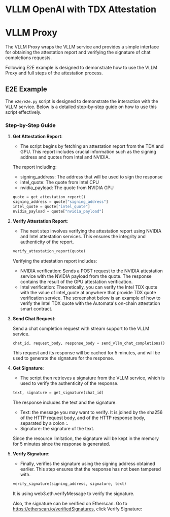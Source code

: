 # VLLM OpenAI with TDX Attestation

# VLLM Proxy

The VLLM Proxy wraps the VLLM service and provides a simple interface for obtaining the attestation report and verifying the signature of chat completions requests.

Following E2E example is designed to demonstrate how to use the VLLM Proxy and full steps of the attestation process.

## E2E Example

The `e2e/e2e.py` script is designed to demonstrate the interaction with the VLLM service. Below is a detailed step-by-step guide on how to use this script effectively.

### Step-by-Step Guide

1. **Get Attestation Report**:
   - The script begins by fetching an attestation report from the TDX and GPU. This report includes crucial information such as the signing address and quotes from Intel and NVIDIA.

   The report including:
   - signing_address: The address that will be used to sign the response
   - intel_quote: The quote from Intel CPU
   - nvidia_payload: The quote from NVIDIA GPU

   ```python
   quote = get_attestation_report()
   signing_address = quote["signing_address"]
   intel_quote = quote["intel_quote"]
   nvidia_payload = quote["nvidia_payload"]
   ```


2. **Verify Attestation Report**:
   - The next step involves verifying the attestation report using NVIDIA and Intel attestation services. This ensures the integrity and authenticity of the report.

   ```python
   verify_attestation_report(quote)
   ```

    Verifying the attestation report includes:
    
    - NVIDIA verification: Sends a POST request to the NVIDIA attestation service with the NVIDIA payload from the quote. The response contains the result of the GPU attestation verification.
    - Intel verification: Theoretically, you can verify the Intel TDX quote with the value of intel_quote at anywhere that provide TDX quote verification service. The screenshot below is an example of how to verify the Intel TDX quote with the Automata's on-chain attestation smart contract.
   
   
3. **Send Chat Request**:
   
   Send a chat completion request with stream support to the VLLM service. 

   ```python
   chat_id, request_body, response_body = send_vllm_chat_completions()
   ```

    This request and its response will be cached for 5 minutes, and will be used to generate the signature for the response.

4. **Get Signature**:
   - The script then retrieves a signature from the VLLM service, which is used to verify the authenticity of the response.

   ```python
   text, signature = get_signature(chat_id)
   ```

   The response includes the text and the signature.
   - Text: the message you may want to verify. It is joined by the sha256 of the HTTP request body, and of the HTTP response body, separated by a colon :.
   - Signature: the signature of the text.

    Since the resource limitation, the signature will be kept in the memory for 5 minutes since the response is generated. 

5. **Verify Signature**:
   - Finally, verifies the signature using the signing address obtained earlier. This step ensures that the response has not been tampered with.

   ```python
   verify_signature(signing_address, signature, text)
   ```

   It is using web3.eth.verifyMessage to verify the signature.

   Also, the signature can be verified on Etherscan. Go to https://etherscan.io/verifiedSignatures, click Verify Signature:


